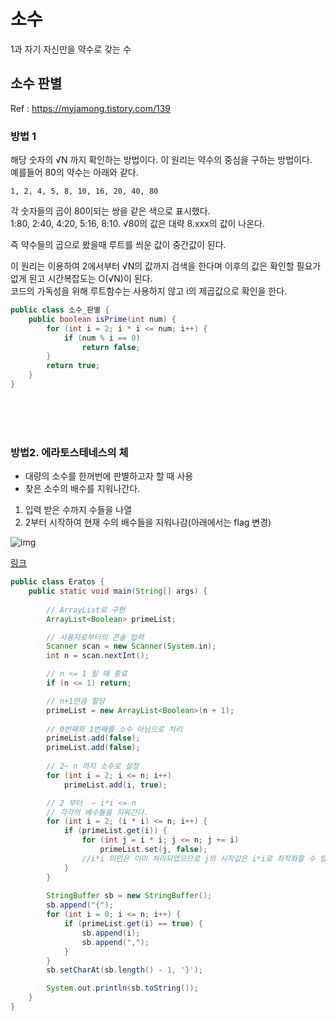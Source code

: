 # 소수

1과 자기 자신만을 약수로 갖는 수

## 소수 판별

Ref : https://myjamong.tistory.com/139

### 방법 1

해당 숫자의 √N 까지 확인하는 방법이다. 이 원리는 약수의 중심을 구하는 방법이다.  
예를들어 80의 약수는 아래와 같다.

```
1, 2, 4, 5, 8, 10, 16, 20, 40, 80
```

각 숫자들의 곱이 80이되는 쌍을 같은 색으로 표시했다.   
1:80, 2:40, 4:20, 5:16, 8:10. √80의 값은 대략 8.xxx의 값이 나온다.

즉 약수들의 곱으로 봤을때 루트를 씌운 값이 중간값이 된다.

이 원리는 이용하여 2에서부터 √N의 값까지 검색을 한다며 이후의 값은 확인할 필요가 없게 된고 시간복잡도는 O(√N)이 된다.   
코드의 가독성을 위해 루트함수는 사용하지 않고 i의 제곱값으로 확인을 한다.

```java
public class 소수_판별 {
    public boolean isPrime(int num) {
        for (int i = 2; i * i <= num; i++) {
            if (num % i == 0)
                return false;
        }
        return true;
    }
}
```

<br/><br/><br/>

### 방법2. 에라토스테네스의 체

- 대량의 소수를 한꺼번에 판별하고자 할 때 사용  
- 찾은 소수의 배수를 지워나간다.

1. 입력 받은 수까지 수들을 나열
2. 2부터 시작하여 현재 수의 배수들을 지워나감(아래에서는 flag 변경)


![img](https://upload.wikimedia.org/wikipedia/commons/b/b9/Sieve_of_Eratosthenes_animation.gif)

[링크](https://ko.wikipedia.org/wiki/%EC%97%90%EB%9D%BC%ED%86%A0%EC%8A%A4%ED%85%8C%EB%84%A4%EC%8A%A4%EC%9D%98_%EC%B2%B4)

```java
public class Eratos {
    public static void main(String[] args) {
        
        // ArrayList로 구현
        ArrayList<Boolean> primeList;

        // 사용자로부터의 콘솔 입력
        Scanner scan = new Scanner(System.in);
        int n = scan.nextInt();

        // n <= 1 일 때 종료
        if (n <= 1) return;

        // n+1만큼 할당
        primeList = new ArrayList<Boolean>(n + 1);
        
        // 0번째와 1번째를 소수 아님으로 처리
        primeList.add(false);
        primeList.add(false);
        
        // 2~ n 까지 소수로 설정
        for (int i = 2; i <= n; i++)
            primeList.add(i, true);

        // 2 부터  ~ i*i <= n
        // 각각의 배수들을 지워간다.
        for (int i = 2; (i * i) <= n; i++) {
            if (primeList.get(i)) {
                for (int j = i * i; j <= n; j += i) 
                    primeList.set(j, false);
                //i*i 미만은 이미 처리되었으므로 j의 시작값은 i*i로 최적화할 수 있다.
            }
        }
        
        StringBuffer sb = new StringBuffer();
        sb.append("{");
        for (int i = 0; i <= n; i++) {
            if (primeList.get(i) == true) {
                sb.append(i);
                sb.append(",");
            }
        }
        sb.setCharAt(sb.length() - 1, '}');

        System.out.println(sb.toString());
    }
}
```